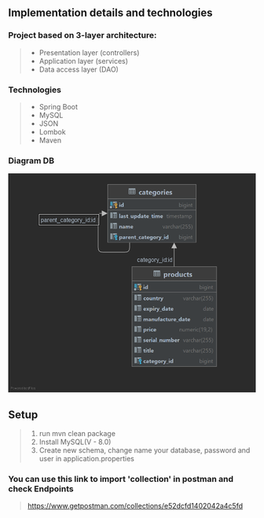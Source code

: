 

## Implementation details and technologies

### Project based on 3-layer architecture:
>- Presentation layer (controllers)
>- Application layer (services)
>- Data access layer (DAO)

### Technologies
>- Spring Boot
>- MySQL
>- JSON
>- Lombok
>- Maven

### Diagram DB
![drawing](src/main/resources/img.png)

## Setup
>1. run mvn clean package
>2. Install MySQL(V - 8.0)
>3. Create new schema, change name your database, password and user in application.properties

### You can use this link to import 'collection' in postman and check Endpoints
> https://www.getpostman.com/collections/e52dcfd1402042a4c5fd